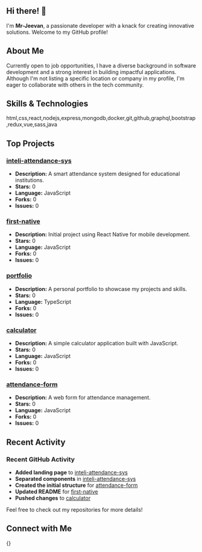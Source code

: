 ## Hi there! 👋

I'm **Mr-Jeevan**, a passionate developer with a knack for creating innovative solutions. Welcome to my GitHub profile!

## About Me

Currently open to job opportunities, I have a diverse background in software development and a strong interest in building impactful applications. Although I'm not listing a specific location or company in my profile, I'm eager to collaborate with others in the tech community.

## Skills & Technologies

html,css,react,nodejs,express,mongodb,docker,git,github,graphql,bootstrap,redux,vue,sass,java

## Top Projects

### [inteli-attendance-sys](https://github.com/Mr-Jeevan/inteli-attendance-sys)  
- **Description:** A smart attendance system designed for educational institutions.  
- **Stars:** 0  
- **Language:** JavaScript  
- **Forks:** 0  
- **Issues:** 0  

### [first-native](https://github.com/Mr-Jeevan/first-native)  
- **Description:** Initial project using React Native for mobile development.  
- **Stars:** 0  
- **Language:** JavaScript  
- **Forks:** 0  
- **Issues:** 0  

### [portfolio](https://github.com/Mr-Jeevan/portfolio)  
- **Description:** A personal portfolio to showcase my projects and skills.  
- **Stars:** 0  
- **Language:** TypeScript  
- **Forks:** 0  
- **Issues:** 0  

### [calculator](https://github.com/Mr-Jeevan/calculator)  
- **Description:** A simple calculator application built with JavaScript.  
- **Stars:** 0  
- **Language:** JavaScript  
- **Forks:** 0  
- **Issues:** 0  

### [attendance-form](https://github.com/Mr-Jeevan/Attendance-form)  
- **Description:** A web form for attendance management.  
- **Stars:** 0  
- **Language:** JavaScript  
- **Forks:** 0  
- **Issues:** 0  


## Recent Activity

### Recent GitHub Activity  
- **Added landing page** to [inteli-attendance-sys](https://github.com/Mr-Jeevan/inteli-attendance-sys)  
- **Separated components** in [inteli-attendance-sys](https://github.com/Mr-Jeevan/inteli-attendance-sys)  
- **Created the initial structure** for [attendance-form](https://github.com/Mr-Jeevan/Attendance-form)  
- **Updated README** for [first-native](https://github.com/Mr-Jeevan/first-native)  
- **Pushed changes** to [calculator](https://github.com/Mr-Jeevan/calculator)  

Feel free to check out my repositories for more details!

## Connect with Me

{}
